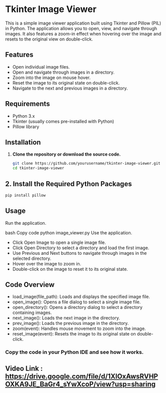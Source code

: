 # Tkinter Image Viewer

This is a simple image viewer application built using Tkinter and Pillow (PIL) in Python. The application allows you to open, view, and navigate through images. It also features a zoom-in effect when hovering over the image and resets to the original view on double-click.

## Features

- Open individual image files.
- Open and navigate through images in a directory.
- Zoom into the image on mouse hover.
- Reset the image to its original state on double-click.
- Navigate to the next and previous images in a directory.

## Requirements

- Python 3.x
- Tkinter (usually comes pre-installed with Python)
- Pillow library

## Installation

1. **Clone the repository or download the source code.**

   ```bash
   git clone https://github.com/yourusername/tkinter-image-viewer.git
   cd tkinter-image-viewer

  ## 2. Install the Required Python Packages 
  ```bash
pip install pillow
```
## Usage

Run the application.

bash
Copy code
python image_viewer.py
Use the application.

- Click Open Image to open a single image file.
- Click Open Directory to select a directory and load the first image.
- Use Previous and Next buttons to navigate through images in the selected directory.
- Hover over the image to zoom in.
- Double-click on the image to reset it to its original state.

## Code Overview

- load_image(file_path): Loads and displays the specified image file.
- open_image(): Opens a file dialog to select a single image file.
- open_directory(): Opens a directory dialog to select a directory containing images.
- next_image(): Loads the next image in the directory.
- prev_image(): Loads the previous image in the directory.
- zoom(event): Handles mouse movement to zoom into the image.
- reset_image(event): Resets the image to its original state on double-click.

### Copy the code in your Python IDE and see how it works.

## Video Link : https://drive.google.com/file/d/1XlOxAwsRVHPOXKA9JE_BaGr4_sYwXcoP/view?usp=sharing
   
